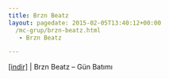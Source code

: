```yaml
---
title: Brzn Beatz
layout: pagedate: 2015-02-05T13:40:12+00:00
  /mc-grup/brzn-beatz.html
   - Brzn Beatz

---
```

<a href="https://cloud.mail.ru/public/06ccc20dc22f/BRZN%20Beatz%20-%20G%C3%BCn%20Bat%C4%B1m%C4%B1" target="_blank">[indir]</a> | Brzn Beatz &#8211; Gün Batımı
